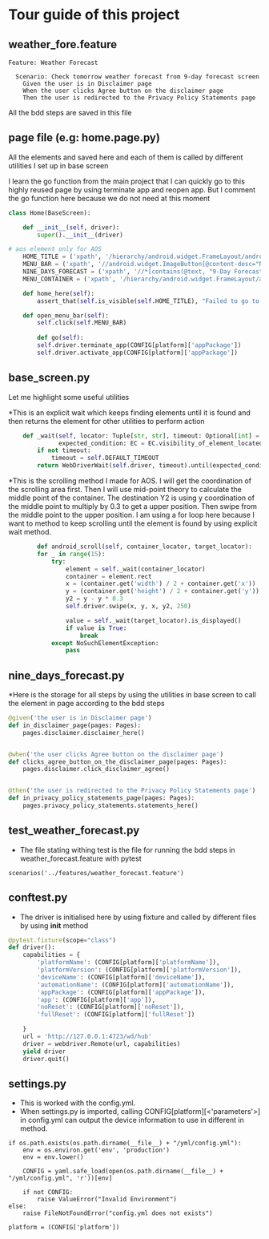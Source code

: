 # Tour guide of this project

## weather_fore.feature

```text
Feature: Weather Forecast

  Scenario: Check tomorrow weather forecast from 9-day forecast screen
    Given the user is in Disclaimer page
    When the user clicks Agree button on the disclaimer page
    Then the user is redirected to the Privacy Policy Statements page
```
All the bdd steps are saved in this file
## page file (e.g: home.page.py)

All the elements and saved here and each of them is called by different utilities I set up in base screen

I learn the go function from the main project that I can quickly go to this highly reused page by using terminate app and reopen app. But I comment the go function here because we do not need at this moment
```python
class Home(BaseScreen):

    def __init__(self, driver):
        super().__init__(driver)

# aos element only for AOS
    HOME_TITLE = ('xpath', '/hierarchy/android.widget.FrameLayout/android.widget.LinearLayout/android.widget.FrameLayout/android.view.ViewGroup/android.widget.FrameLayout[1]/android.view.ViewGroup/android.widget.TextView')
    MENU_BAR = ('xpath', '//android.widget.ImageButton[@content-desc="Navigate up"]')
    NINE_DAYS_FORECAST = ('xpath', '//*[contains(@text, "9-Day Forecast")]')
    MENU_CONTAINER = ('xpath', '/hierarchy/android.widget.FrameLayout/android.widget.LinearLayout/android.widget.FrameLayout/android.view.ViewGroup/android.widget.FrameLayout[2]/android.widget.FrameLayout/androidx.drawerlayout.widget.DrawerLayout/android.widget.LinearLayout')

    def home_here(self):
        assert_that(self.is_visible(self.HOME_TITLE), "Failed to go to the Home page")

    def open_menu_bar(self):
        self.click(self.MENU_BAR)
    
        def go(self):
        self.driver.terminate_app(CONFIG[platform]['appPackage'])
        self.driver.activate_app(CONFIG[platform]['appPackage'])
```


## base_screen.py
Let me highlight some useful utilities

*This is an explicit wait which keeps finding elements until it is found and then returns the element for other utilities to perform action
```python
    def _wait(self, locator: Tuple[str, str], timeout: Optional[int] = None,
              expected_condition: EC = EC.visibility_of_element_located, ) -> WebElement:
        if not timeout:
            timeout = self.DEFAULT_TIMEOUT
        return WebDriverWait(self.driver, timeout).until(expected_condition(locator))
```


*This is the scrolling method I made  for AOS. I will get the coordination of the scrolling area first. 
Then I will use mid-point theory to calculate the middle point of the container.
The destination Y2 is using y coordination of the middle point to multiply by 0.3 to get a upper position.
Then swipe from the middle point to the upper position. I am using a for loop here because I want to method to keep scrolling until the element is found by using explicit wait method.
```python
        def android_scroll(self, container_locator, target_locator):
        for _ in range(15):
            try:
                element = self._wait(container_locator)
                container = element.rect
                x = (container.get('width') / 2 + container.get('x'))
                y = (container.get('height') / 2 + container.get('y'))
                y2 = y - y * 0.3
                self.driver.swipe(x, y, x, y2, 250)

                value = self._wait(target_locator).is_displayed()
                if value is True:
                    break
            except NoSuchElementException:
                pass
```

## nine_days_forecast.py
*Here is the storage for all steps by using the utilities in base screen to call the element in page according to the bdd steps
```python
@given('the user is in Disclaimer page')
def in_disclaimer_page(pages: Pages):
    pages.disclaimer.disclaimer_here()


@when('the user clicks Agree button on the disclaimer page')
def clicks_agree_button_on_the_disclaimer_page(pages: Pages):
    pages.disclaimer.click_disclaimer_agree()


@then('the user is redirected to the Privacy Policy Statements page')
def in_privacy_policy_statements_page(pages: Pages):
    pages.privacy_policy_statements.statements_here()
```

## test_weather_forecast.py
* The file stating withing test is the file for running the bdd steps in weather_forecast.feature with pytest
```
scenarios('../features/weather_forecast.feature')
```

## conftest.py
* The driver is initialised here by using fixture and called by different files by using __init__ method
```python
@pytest.fixture(scope="class")
def driver():
    capabilities = {
        'platformName': (CONFIG[platform]['platformName']),
        'platformVersion': (CONFIG[platform]['platformVersion']),
        'deviceName': (CONFIG[platform]['deviceName']),
        'automationName': (CONFIG[platform]['automationName']),
        'appPackage': (CONFIG[platform]['appPackage']),
        'app': (CONFIG[platform]['app']),
        'noReset': (CONFIG[platform]['noReset']),
        'fullReset': (CONFIG[platform]['fullReset'])

    }
    url = 'http://127.0.0.1:4723/wd/hub'
    driver = webdriver.Remote(url, capabilities)
    yield driver
    driver.quit()
```

## settings.py
* This is worked with the config.yml. 
* When settings.py is imported, calling CONFIG[platform][<'parameters'>] in config.yml can output the device information to use in different in method.
```
if os.path.exists(os.path.dirname(__file__) + "/yml/config.yml"):
    env = os.environ.get('env', 'production')
    env = env.lower()

    CONFIG = yaml.safe_load(open(os.path.dirname(__file__) + "/yml/config.yml", 'r'))[env]

    if not CONFIG:
        raise ValueError("Invalid Environment")
else:
    raise FileNotFoundError("config.yml does not exists")

platform = (CONFIG['platform'])
```